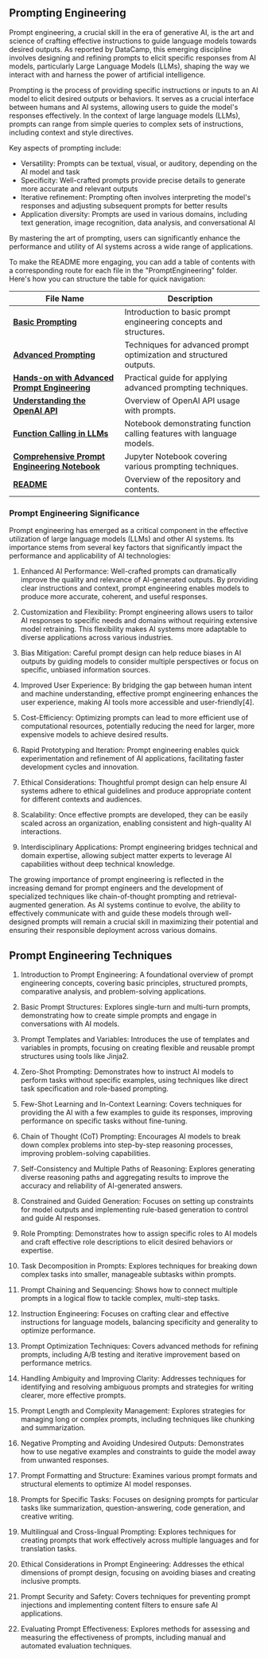 ## Prompting Engineering

Prompt engineering, a crucial skill in the era of generative AI, is the art and science of crafting effective instructions to guide language models towards desired outputs. As reported by DataCamp, this emerging discipline involves designing and refining prompts to elicit specific responses from AI models, particularly Large Language Models (LLMs), shaping the way we interact with and harness the power of artificial intelligence.

Prompting is the process of providing specific instructions or inputs to an AI model to elicit desired outputs or behaviors. It serves as a crucial interface between humans and AI systems, allowing users to guide the model's responses effectively. In the context of large language models (LLMs), prompts can range from simple queries to complex sets of instructions, including context and style directives.

Key aspects of prompting include:

- Versatility: Prompts can be textual, visual, or auditory, depending on the AI model and task
- Specificity: Well-crafted prompts provide precise details to generate more accurate and relevant outputs
- Iterative refinement: Prompting often involves interpreting the model's responses and adjusting subsequent prompts for better results
- Application diversity: Prompts are used in various domains, including text generation, image recognition, data analysis, and conversational AI

By mastering the art of prompting, users can significantly enhance the performance and utility of AI systems across a wide range of applications.

To make the README more engaging, you can add a table of contents with a corresponding route for each file in the "PromptEngineering" folder. Here's how you can structure the table for quick navigation:

| File Name                                                                                      | Description                                                            |
| ---------------------------------------------------------------------------------------------- | ---------------------------------------------------------------------- |
| [**Basic Prompting**](./Basic_Prompting.md)                                                    | Introduction to basic prompt engineering concepts and structures.      |
| [**Advanced Prompting**](./Advanced_Prompting.md)                                              | Techniques for advanced prompt optimization and structured outputs.    |
| [**Hands-on with Advanced Prompt Engineering**](./hand_on_with_advanced_prompt_engineering.md) | Practical guide for applying advanced prompting techniques.            |
| [**Understanding the OpenAI API**](./Understanding_OpenAI_API.md)                              | Overview of OpenAI API usage with prompts.                             |
| [**Function Calling in LLMs**](./function_calling.ipynb)                                       | Notebook demonstrating function calling features with language models. |
| [**Comprehensive Prompt Engineering Notebook**](./prompt_engineering.ipynb)                    | Jupyter Notebook covering various prompting techniques.                |
| [**README**](./README.md)                                                                      | Overview of the repository and contents.                               |

### Prompt Engineering Significance

Prompt engineering has emerged as a critical component in the effective utilization of large language models (LLMs) and other AI systems. Its importance stems from several key factors that significantly impact the performance and applicability of AI technologies:

1. Enhanced AI Performance: Well-crafted prompts can dramatically improve the quality and relevance of AI-generated outputs. By providing clear instructions and context, prompt engineering enables models to produce more accurate, coherent, and useful responses.

2. Customization and Flexibility: Prompt engineering allows users to tailor AI responses to specific needs and domains without requiring extensive model retraining. This flexibility makes AI systems more adaptable to diverse applications across various industries.

3. Bias Mitigation: Careful prompt design can help reduce biases in AI outputs by guiding models to consider multiple perspectives or focus on specific, unbiased information sources.

4. Improved User Experience: By bridging the gap between human intent and machine understanding, effective prompt engineering enhances the user experience, making AI tools more accessible and user-friendly[4].

5. Cost-Efficiency: Optimizing prompts can lead to more efficient use of computational resources, potentially reducing the need for larger, more expensive models to achieve desired results.

6. Rapid Prototyping and Iteration: Prompt engineering enables quick experimentation and refinement of AI applications, facilitating faster development cycles and innovation.

7. Ethical Considerations: Thoughtful prompt design can help ensure AI systems adhere to ethical guidelines and produce appropriate content for different contexts and audiences.

8. Scalability: Once effective prompts are developed, they can be easily scaled across an organization, enabling consistent and high-quality AI interactions.

9. Interdisciplinary Applications: Prompt engineering bridges technical and domain expertise, allowing subject matter experts to leverage AI capabilities without deep technical knowledge.

The growing importance of prompt engineering is reflected in the increasing demand for prompt engineers and the development of specialized techniques like chain-of-thought prompting and retrieval-augmented generation. As AI systems continue to evolve, the ability to effectively communicate with and guide these models through well-designed prompts will remain a crucial skill in maximizing their potential and ensuring their responsible deployment across various domains.

## Prompt Engineering Techniques

1. Introduction to Prompt Engineering:
   A foundational overview of prompt engineering concepts, covering basic principles, structured prompts, comparative analysis, and problem-solving applications.

2. Basic Prompt Structures:
   Explores single-turn and multi-turn prompts, demonstrating how to create simple prompts and engage in conversations with AI models.

3. Prompt Templates and Variables:
   Introduces the use of templates and variables in prompts, focusing on creating flexible and reusable prompt structures using tools like Jinja2.

4. Zero-Shot Prompting:
   Demonstrates how to instruct AI models to perform tasks without specific examples, using techniques like direct task specification and role-based prompting.

5. Few-Shot Learning and In-Context Learning:
   Covers techniques for providing the AI with a few examples to guide its responses, improving performance on specific tasks without fine-tuning.

6. Chain of Thought (CoT) Prompting:
   Encourages AI models to break down complex problems into step-by-step reasoning processes, improving problem-solving capabilities.

7. Self-Consistency and Multiple Paths of Reasoning:
   Explores generating diverse reasoning paths and aggregating results to improve the accuracy and reliability of AI-generated answers.

8. Constrained and Guided Generation:
   Focuses on setting up constraints for model outputs and implementing rule-based generation to control and guide AI responses.

9. Role Prompting:
   Demonstrates how to assign specific roles to AI models and craft effective role descriptions to elicit desired behaviors or expertise.

10. Task Decomposition in Prompts:
    Explores techniques for breaking down complex tasks into smaller, manageable subtasks within prompts.

11. Prompt Chaining and Sequencing:
    Shows how to connect multiple prompts in a logical flow to tackle complex, multi-step tasks.

12. Instruction Engineering:
    Focuses on crafting clear and effective instructions for language models, balancing specificity and generality to optimize performance.

13. Prompt Optimization Techniques:
    Covers advanced methods for refining prompts, including A/B testing and iterative improvement based on performance metrics.

14. Handling Ambiguity and Improving Clarity:
    Addresses techniques for identifying and resolving ambiguous prompts and strategies for writing clearer, more effective prompts.

15. Prompt Length and Complexity Management:
    Explores strategies for managing long or complex prompts, including techniques like chunking and summarization.

16. Negative Prompting and Avoiding Undesired Outputs:
    Demonstrates how to use negative examples and constraints to guide the model away from unwanted responses.

17. Prompt Formatting and Structure:
    Examines various prompt formats and structural elements to optimize AI model responses.

18. Prompts for Specific Tasks:
    Focuses on designing prompts for particular tasks like summarization, question-answering, code generation, and creative writing.

19. Multilingual and Cross-lingual Prompting:
    Explores techniques for creating prompts that work effectively across multiple languages and for translation tasks.

20. Ethical Considerations in Prompt Engineering:
    Addresses the ethical dimensions of prompt design, focusing on avoiding biases and creating inclusive prompts.

21. Prompt Security and Safety:
    Covers techniques for preventing prompt injections and implementing content filters to ensure safe AI applications.

22. Evaluating Prompt Effectiveness:
    Explores methods for assessing and measuring the effectiveness of prompts, including manual and automated evaluation techniques.

